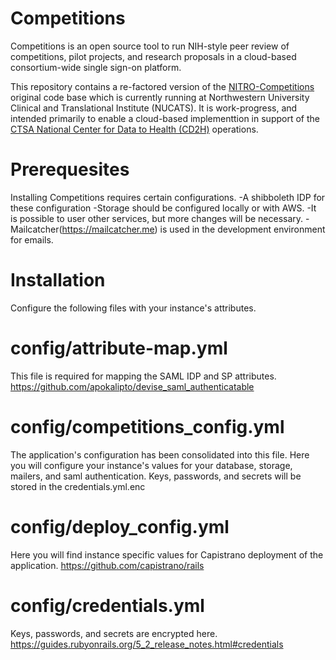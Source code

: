 # Competitions

Competitions is an open source tool to run NIH-style peer review of competitions, pilot projects, and research proposals in a cloud-based consortium-wide single sign-on platform.

This repository contains a re-factored version of the [NITRO-Competitions](https://github.com/NUBIC/nitro-competitions) original code base which is currently running at Northwestern University Clinical and Translational Institute (NUCATS). It is work-progress, and intended primarily to enable a cloud-based implementtion in support of the [CTSA National Center for Data to Health (CD2H)](https://ctsa.ncats.nih.gov/cd2h/) operations.

# Prerequesites

Installing Competitions requires certain configurations.
  -A shibboleth IDP for these configuration
  -Storage should be configured locally or with AWS.
    -It is possible to user other services, but more changes will be necessary.
  -Mailcatcher(https://mailcatcher.me) is used in the development environment for emails.

# Installation

Configure the following files with your instance's attributes.

# config/attribute-map.yml

This file is required for mapping the SAML IDP and SP attributes.
https://github.com/apokalipto/devise_saml_authenticatable

# config/competitions_config.yml

The application's configuration has been consolidated into this file. Here you will configure your instance's values for your database, storage, mailers, and saml authentication. Keys, passwords, and secrets will be stored in the credentials.yml.enc

# config/deploy_config.yml

Here you will find instance specific values for Capistrano deployment of the application.
https://github.com/capistrano/rails

# config/credentials.yml

Keys, passwords, and secrets are encrypted here.
https://guides.rubyonrails.org/5_2_release_notes.html#credentials